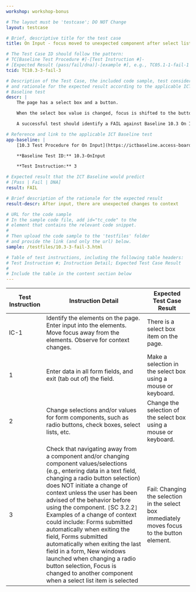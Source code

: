 ```yaml
---
workshop: workshop-bonus

# The layout must be 'testcase'; DO NOT Change
layout: testcase

# Brief, descriptive title for the test case
title: On Input - focus moved to unexpected component after select list item is selected

# The Test Case ID should follow the pattern:
# TC[Baseline Test Procedure #]-[Test Instruction #]-
# [Expected Result (pass/fail/dna)]-[example #], e.g., TC05.1-1-fail-1
tcid: TC10.3-3-fail-3

# Description of the Test Case, the included code sample, test considerations,
# and rationale for the expected result according to the applicable ICT
# Baseline test
descr: |
    The page has a select box and a button.

    When the select box value is changed, focus is shifted to the button.

    A successful test should identify a FAIL against Baseline 10.3 On Input.

# Reference and link to the applicable ICT Baseline test
app-baseline: |
    [10.3 Test Procedure for On Input](https://ictbaseline.access-board.gov/10Forms/#103-test-procedure-for-on-input)

    **Baseline Test ID:** 10.3-OnInput

    **Test Instruction:** 3

# Expected result that the ICT Baseline would predict
# [Pass | Fail | DNA]
result: FAIL

# Brief description of the rationale for the expected result
result-descr: After input, there are unexpected changes to context

# URL for the code sample
# In the sample code file, add id="tc_code" to the
# element that contains the relevant code snippet.
#
# Then upload the code sample to the 'testfiles' folder
# and provide the link (and only the url) below.
sample: /testfiles/10.3-3-fail-3.html

# Table of test instructions, including the following table headers:
# Test Instruction #; Instruction Detail; Expected Test Case Result
#
# Include the table in the content section below
---
```

| Test Instruction | Instruction Detail | Expected Test Case Result |
|------------------|--------------------|---------------------------|
| IC-1 | Identify the elements on the page. Enter input into the elements. Move focus away from the elements. Observe for context changes. | There is a select box item on the page. |
| 1 | Enter data in all form fields, and exit (tab out of) the field. | Make a selection in the select box using a mouse or keyboard. |
| 2 | Change selections and/or values for form components, such as radio buttons, check boxes, select lists, etc. | Change the selection of the select box using a mouse or keyboard. |
| 3 | Check that navigating away from a component and/or changing component values/selections (e.g., entering data in a text field, changing a radio button selection) does NOT initiate a change of context unless the user has been advised of the behavior before using the component. `[`SC 3.2.2`]` Examples of a change of context could include: Forms submitted automatically when exiting the field, Forms submitted automatically when exiting the last field in a form, New windows launched when changing a radio button selection, Focus is changed to another component when a select list item is selected | Fail: Changing the selection in the select box immediately moves focus to the button element. |
